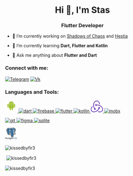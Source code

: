 <h1 align="center">Hi 👋, I'm Stas</h1>
<h3 align="center">Flutter Developer</h3>


- 🔭 I’m currently working on [Shadows of Chaos](https://github.com/KiSSEDBYFiR3/shadows-of-chaos) and [Hestia](https://github.com/Hestia-Home/application)

- 🌱 I’m currently learning **Dart, Flutter and Kotlin**

- 💬 Ask me anything about **Flutter and Dart**


<h3 align="left">Connect with me:</h3>
<a href="https://t.me/hopelessly"><img align="center" alt="Telegram" width="32px" src="https://user-images.githubusercontent.com/72256017/190260128-c6e32465-d956-4f2b-9106-94a6e42ba3a7.png" /></a> <a href="https://vk.com/hopeless_stas"><img align="center" alt="Vk" width="32px" src="https://user-images.githubusercontent.com/72256017/190261547-b6f55e44-ae39-49ce-865e-f6505fc76ca3.png" /></a>


<p align="left">
</p>

<h3 align="left">Languages and Tools:</h3>
<p align="left"> <a href="https://developer.android.com" target="_blank" rel="noreferrer"> <img src="https://raw.githubusercontent.com/devicons/devicon/master/icons/android/android-original-wordmark.svg" alt="android" width="40" height="40"/> </a> <a href="https://dart.dev" target="_blank" rel="noreferrer"> <img src="https://www.vectorlogo.zone/logos/dartlang/dartlang-icon.svg" alt="dart" width="40" height="40"/> </a> <a href="https://firebase.google.com/" target="_blank" rel="noreferrer"> <img src="https://www.vectorlogo.zone/logos/firebase/firebase-icon.svg" alt="firebase" width="40" height="40"/> </a> <a href="https://flutter.dev" target="_blank" rel="noreferrer"> <img src="https://www.vectorlogo.zone/logos/flutterio/flutterio-icon.svg" alt="flutter" width="40" height="40"/>  </a> <a href="https://kotlinlang.org" target="_blank" rel="noreferrer"> <img src="https://www.vectorlogo.zone/logos/kotlinlang/kotlinlang-icon.svg" alt="kotlin" width="40" height="40"/> <a href="https://redux.js.org" target="_blank" rel="noreferrer"> <img src="https://raw.githubusercontent.com/devicons/devicon/master/icons/redux/redux-original.svg" alt="redux" width="40" height="40"/> </a> <a href="https://mobx.netlify.app/" target="_blank" rel="noreferrer"> <img src="https://brandslogos.com/wp-content/uploads/images/mobx-logo-vector.svg" alt="mobx" width="40" height="40"/> </a> </p>

  

<a href="https://git-scm.com/" target="_blank" rel="noreferrer"> <img src="https://www.vectorlogo.zone/logos/git-scm/git-scm-icon.svg" alt="git" width="40" height="40"/> </a> <a href="https://www.figma.com/" target="_blank" rel="noreferrer"> <img src="https://www.vectorlogo.zone/logos/figma/figma-icon.svg" alt="figma" width="40" height="40"/> </a> <a href="https://www.sqlite.org/" target="_blank" rel="noreferrer"> <img src="https://www.vectorlogo.zone/logos/sqlite/sqlite-icon.svg" alt="sqlite" width="40" height="40"/> </a> </p> <a href="https://www.postgresql.org" target="_blank" rel="noreferrer"> <img src="https://raw.githubusercontent.com/devicons/devicon/master/icons/postgresql/postgresql-original-wordmark.svg" alt="postgresql" width="40" height="40"/> </a> </p>

<p><img align="center" src="https://github-readme-stats.vercel.app/api/top-langs?username=kissedbyfir3&show_icons=true&locale=en&layout=compact" alt="kissedbyfir3" /></p>

<p>&nbsp;<img align="center" src="https://github-readme-stats.vercel.app/api?username=kissedbyfir3&show_icons=true&locale=en" alt="kissedbyfir3" /></p>

<p><img align="center" src="https://github-readme-streak-stats.herokuapp.com/?user=kissedbyfir3&" alt="kissedbyfir3" /></p>
